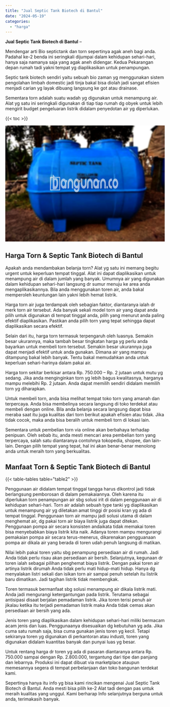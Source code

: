 ```yaml
---
title: "Jual Septic Tank Biotech di Bantul"
date: "2024-05-19"
categories: 
  - "harga"
---
```


**Jual Septic Tank Biotech di Bantul** –

Mendengar arti Bio septictank dan torn sepertinya agak aneh bagi anda. Padahal ke-2 benda ini seringkali dijumpai dalam kehidupan sehari-hari, hanya saja namanya saja yang agak aneh didengar. Kedua Pekarangan depan rumah tadi yakni tempat yg diaplikasikan untuk penampungan.

Septic tank biotech sendiri yaitu sebuah bio zaman yg menggunakan sistem pengolahan limbah domestic jadi tinja bakal bisa diolah jadi sangat efisien menjadi carian yg layak dibuang langsung ke got atau drainase.

Sementara torn adalah suatu wadah yg digunakan untuk menampung air. Alat yg satu ini seringkali digunakan di tiap tiap rumah dg obyek untuk lebih mengirit budget pengeluaran listrik didalam penyedotan air yg diperlukan.

{{< toc >}}

![Jual Septic Tank Biotech di Bantul](/images/jual-bio-septictank-17.png)

## Harga Torn & Septic Tank Biotech di Bantul

Apakah anda mendambakan belanja torn? Alat yg satu ini memang begitu urgent untuk keperluan tempat tinggal. Alat ini dapat diaplikasikan untuk menampung air di dalam jumlah yang banyak. Umumnya air yang digunakan dalam kehidupan sehari-hari langsung dr sumur menuju ke area anda mengaplikasikannya. Bila anda menggunakan toren air, anda bakal memperoleh keuntungan lain yakni lebih hemat listrik.

Harga torn air juga terdampak oleh sebagian faktor, diantaranya ialah dr merk torn air tersebut. Ada banyak sekali model torn air yang dapat anda pilih untuk digunakan di tempat tinggal anda, pilih yang menurut anda paling efektif diaplikasikan. Pastikan anda pilih torn yang tepat sehingga dapat diaplikasikan secara efektif.

Selain dari itu, harga torn termasuk terpengaruh oleh luasnya. Semakin besar ukurannya, maka tambah besar tingkatan harga yg perlu anda bayarkan untuk membeli torn tersebut. Semakin besar ukurannya juga dapat menjadi efektif untuk anda gunakan. Dimana air yang mampu ditampung bakal lebih banyak. Tentu bakal memudahkan anda untuk keperluan sehari-harinya dalam pakai air.

Harga torn sekitar berkisar antara Rp. 750.000 – Rp. 2 jutaan untuk mutu yg sedang. Jika anda menginginkan torn yg lebih bagus kwalitasnya, harganya mampu melebihi Rp. 2 jutaan. Anda dapat memilih sendiri didalam memilih torn yg diharapkan.

Untuk membeli torn, anda bisa melihat tempat toko torn yang amanah dan terpercaya. Anda bisa membelinya secara langsung di toko terdekat atau membeli dengan online. Bila anda belanja secara langsung dapat bisa meraba saat itu juga kualitas dari torn berikut apakah efisien atau tidak. Jika tidak cocok, maka anda bisa beralih untuk membeli torn di lokasi lain.

Sementara untuk pembelian torn via online akan berbahaya terhadap penipuan. Oleh sebab itu, anda mesti mencari area pembelian torn yang terpercaya, salah satu diantaranya contohnya tokopedia, shopee, dan lain-lain. Dengan pilih tempat yang tepat, hal ini akan benar-benar menolong anda untuk meraih torn yang berkualitas.

## Manfaat Torn & Septic Tank Biotech di Bantul

{{< table-tables table="table2" >}}

Penggunaan air didalam tempat tinggal tangga harus dikontrol jadi tidak berlangsung pemborosan di dalam pemakaiannya. Oleh karena itu diperlukan torn penampungan air sbg solusi irit di dalam penggunaan air di kehidupan sehari-hari. Torn air adalah sebuah type tanki yg diaplikasikan untuk menampung air yg diletakan amat tinggi dr posisi kran yg ada di tempat tinggal. Penggunaan torn air mampu jadi solusi utama di dalam menghemat air, dg pakai torn air biaya listrik juga dapat ditekan. Penggunaan pompa air secara konsisten andaikata tidak memakai toren bisa menyebabkan biaya listrik kita naik. Adanya toren mampu mengurangi pemakaian pompa air secara terus-menerus, dikarenakan pengguanaan pompa air dikala air yang berada di toren udah penuh langsung di matikan.

Nilai lebih pakai toren yaitu sbg penampung persediaan air di rumah. Jadi Anda tidak perlu risau akan persediaan air bersih. Selanjutnya, kegunaan dr toren ialah sebagai pilihan penghemat biaya listrik. Dengan pakai toren air artinya listrik dirumah Anda tidak perlu mati hidup-mati hidup. Hanya dg menyalakan listri sekali dan isikan torn air sampai penuh setelah itu listrik baru dimatikan. Jadi tagihan listrik tidak membengkak.

Toren termasuk bermanfaat sbg solusi menampung air dikala listrik mati. Anda jadi mengurangi ketergantungan pada listrik. Terutama sebagai antisipasi disaat berjalan pemadaman listrik. Jika toren terisi penuh air jikalau ketika itu terjadi pemadaman listrik maka Anda tidak cemas akan persediaan air bersih yang ada.

Jenis toren yang diaplikasikan dalam kehidupan sehari-hari miliki bermacam acam jenis dan luas. Penggunaanya disesuaikan dg kebutuhan yg ada. Jika cuma satu rumah saja, bisa cuma gunakan jenis toren yg kecil. Tetapi sekiranya toren yg digunakan di perkantoran atau industi, toren yang digunakan didalam kuantitas banyak dan punyai luas yg besar.

Untuk rentang harga dr toren yg ada di pasaran diantaranya antara Rp. 750.000 sampai dengan Rp. 2.800.000, tergantung dari tipe dan panjang dan lebarnya. Produksi ini dapat dibuat via marketplace ataupun memesannya segera di tempat perbelanjaan dan toko bangunan terdekat kami.

Sepertinya hanya itu info yg bisa kami rincikan mengenai Jual Septic Tank Biotech di Bantul. Anda mesti bisa pilih ke-2 Alat tadi dengan pas untuk meraih kualitas yang unggul. Kami berharap Info selanjutnya berguna untuk anda, terimakasih banyak.
